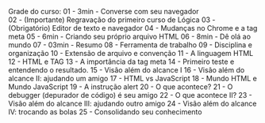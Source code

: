 Grade do curso:
01 - 3min - Converse com seu navegador  
02 - (Importante) Regravação do primeiro curso de Lógica
03 - (Obrigatório) Editor de texto e navegador
04 - Mudanças no Chrome e a tag meta
05 - 6min - Criando seu próprio arquivo HTML
06 - 8min - Dê olá ao mundo
07 - 03min - Resumo
08 - Ferramenta de trabalho
09 - Disciplina e organização
10 - Extensão de arquivo e convenção
11 - A linguagem HTML
12 - HTML e TAG
13 - A importância da tag meta
14 - Primeiro teste e entendendo o resultado.
15 - Visão além do alcance I
16 - Visão além do alcance II: ajudando um amigo
17 - HTML vs JavaScript
18 - Mundo HTML e Mundo JavaScript
19 - A instrução alert
20 - O que acontece?
21 - O debugger (depurador de código) é seu amigo
22 - O que acontece II?
23 - Visão além do alcance III: ajudando outro amigo
24 - Visão além do alcance IV: trocando as bolas
25 - Consolidando seu conhecimento
